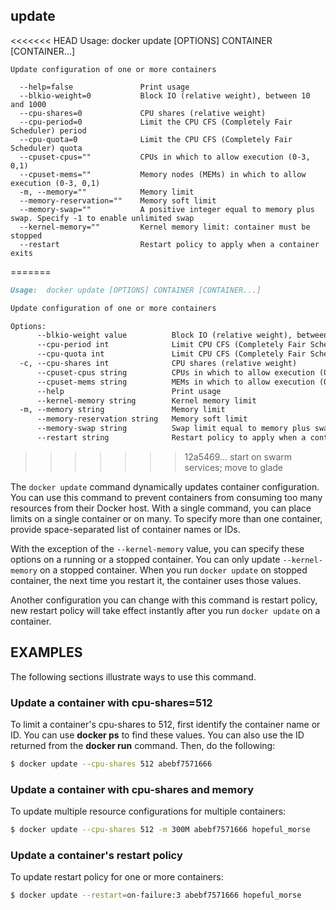 <!--[metadata]>
+++
title = "update"
description = "The update command description and usage"
keywords = ["resources, update, dynamically"]
[menu.main]
parent = "smn_cli"
+++
<![end-metadata]-->

## update

<<<<<<< HEAD
    Usage: docker update [OPTIONS] CONTAINER [CONTAINER...]

    Update configuration of one or more containers

      --help=false               Print usage
      --blkio-weight=0           Block IO (relative weight), between 10 and 1000
      --cpu-shares=0             CPU shares (relative weight)
      --cpu-period=0             Limit the CPU CFS (Completely Fair Scheduler) period
      --cpu-quota=0              Limit the CPU CFS (Completely Fair Scheduler) quota
      --cpuset-cpus=""           CPUs in which to allow execution (0-3, 0,1)
      --cpuset-mems=""           Memory nodes (MEMs) in which to allow execution (0-3, 0,1)
      -m, --memory=""            Memory limit
      --memory-reservation=""    Memory soft limit
      --memory-swap=""           A positive integer equal to memory plus swap. Specify -1 to enable unlimited swap
      --kernel-memory=""         Kernel memory limit: container must be stopped
      --restart                  Restart policy to apply when a container exits
=======
```markdown
Usage:  docker update [OPTIONS] CONTAINER [CONTAINER...]

Update configuration of one or more containers

Options:
      --blkio-weight value          Block IO (relative weight), between 10 and 1000
      --cpu-period int              Limit CPU CFS (Completely Fair Scheduler) period
      --cpu-quota int               Limit CPU CFS (Completely Fair Scheduler) quota
  -c, --cpu-shares int              CPU shares (relative weight)
      --cpuset-cpus string          CPUs in which to allow execution (0-3, 0,1)
      --cpuset-mems string          MEMs in which to allow execution (0-3, 0,1)
      --help                        Print usage
      --kernel-memory string        Kernel memory limit
  -m, --memory string               Memory limit
      --memory-reservation string   Memory soft limit
      --memory-swap string          Swap limit equal to memory plus swap: '-1' to enable unlimited swap
      --restart string              Restart policy to apply when a container exits
```
>>>>>>> 12a5469... start on swarm services; move to glade

The `docker update` command dynamically updates container configuration.
You can use this command to prevent containers from consuming too many resources
from their Docker host.  With a single command, you can place limits on
a single container or on many. To specify more than one container, provide
space-separated list of container names or IDs.

With the exception of the `--kernel-memory` value, you can specify these
options on a running or a stopped container. You can only update
`--kernel-memory` on a stopped container. When you run `docker update` on
stopped container, the next time you restart it, the container uses those
values.

Another configuration you can change with this command is restart policy,
new restart policy will take effect instantly after you run `docker update`
on a container.

## EXAMPLES

The following sections illustrate ways to use this command.

### Update a container with cpu-shares=512

To limit a container's cpu-shares to 512, first identify the container
name or ID. You can use **docker ps** to find these values. You can also
use the ID returned from the **docker run** command.  Then, do the following:

```bash
$ docker update --cpu-shares 512 abebf7571666
```

### Update a container with cpu-shares and memory

To update multiple resource configurations for multiple containers:

```bash
$ docker update --cpu-shares 512 -m 300M abebf7571666 hopeful_morse
```

### Update a container's restart policy

To update restart policy for one or more containers:
```bash
$ docker update --restart=on-failure:3 abebf7571666 hopeful_morse
```
